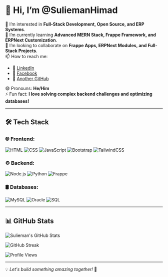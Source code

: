 # 👋 Hi, I’m @SuliemanHimad

👀 I’m interested in **Full-Stack Development, Open Source, and ERP Systems**.  
🌱 I’m currently learning **Advanced MERN Stack, Frappe Framework, and ERPNext Customization**.  
💞️ I’m looking to collaborate on **Frappe Apps, ERPNext Modules, and Full-Stack Projects**.  
📫 How to reach me:  
   - 💼 [LinkedIn](https://www.linkedin.com/in/suleiman-mohamed-abdirahman-478b57324/?originalSubdomain=so)  
   - 📘 [Facebook](https://www.facebook.com/share/14qXgmXTrkC/)  
   - 🔗 [Another GitHub](https://github.com/Himadwise)  

😄 Pronouns: **He/Him**  
⚡ Fun fact: **I love solving complex backend challenges and optimizing databases!**  

---

## 🛠️ Tech Stack

### 🌐 Frontend:
![HTML](https://img.shields.io/badge/HTML5-%23E34F26.svg?style=for-the-badge&logo=html5&logoColor=white)
![CSS](https://img.shields.io/badge/CSS3-%231572B6.svg?style=for-the-badge&logo=css3&logoColor=white)
![JavaScript](https://img.shields.io/badge/JavaScript-%23F7DF1E.svg?style=for-the-badge&logo=javascript&logoColor=black)
![Bootstrap](https://img.shields.io/badge/Bootstrap-%237952B3.svg?style=for-the-badge&logo=bootstrap&logoColor=white)
![TailwindCSS](https://img.shields.io/badge/TailwindCSS-%2306B6D4.svg?style=for-the-badge&logo=tailwind-css&logoColor=white)

### ⚙️ Backend:
![Node.js](https://img.shields.io/badge/Node.js-%23339933.svg?style=for-the-badge&logo=node.js&logoColor=white)
![Python](https://img.shields.io/badge/Python-%233776AB.svg?style=for-the-badge&logo=python&logoColor=white)
![Frappe](https://img.shields.io/badge/Frappe-%23FF0000.svg?style=for-the-badge&logo=frappe&logoColor=white)

### 🛢️ Databases:
![MySQL](https://img.shields.io/badge/MySQL-%234479A1.svg?style=for-the-badge&logo=mysql&logoColor=white)
![Oracle](https://img.shields.io/badge/Oracle-%23F80000.svg?style=for-the-badge&logo=oracle&logoColor=white)
![SQL](https://img.shields.io/badge/SQL-%23006699.svg?style=for-the-badge&logo=sql&logoColor=white)

---

## 📊 GitHub Stats

![Sulieman's GitHub Stats](https://github-readme-stats.vercel.app/api?username=SuliemanHimad&show_icons=true&theme=radical)

![GitHub Streak](https://streak-stats.demolab.com/?user=SuliemanHimad&theme=dark)

![Profile Views](https://komarev.com/ghpvc/?username=SuliemanHimad&color=blue)

---

💡 _Let's build something amazing together!_ 🚀
